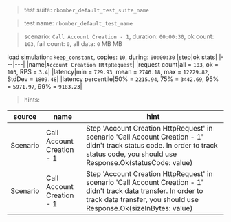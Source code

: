 > test suite: `nbomber_default_test_suite_name`

> test name: `nbomber_default_test_name`

> scenario: `Call Account Creation - 1`, duration: `00:00:30`, ok count: `103`, fail count: `0`, all data: `0` MB MB

load simulation: `keep_constant`, copies: `10`, during: `00:00:30`
|step|ok stats|
|---|---|
|name|`Account Creation HttpRequest`|
|request count|all = `103`, ok = `103`, RPS = `3.4`|
|latency|min = `729.93`, mean = `2746.18`, max = `12229.82`, StdDev = `1809.48`|
|latency percentile|50% = `2215.94`, 75% = `3442.69`, 95% = `5971.97`, 99% = `9183.23`|

> hints:

|source|name|hint|
|---|---|---|
|Scenario|Call Account Creation - 1|Step 'Account Creation HttpRequest' in scenario 'Call Account Creation - 1' didn't track status code. In order to track status code, you should use Response.Ok(statusCode: value)|
|Scenario|Call Account Creation - 1|Step 'Account Creation HttpRequest' in scenario 'Call Account Creation - 1' didn't track data transfer. In order to track data transfer, you should use Response.Ok(sizeInBytes: value)|
